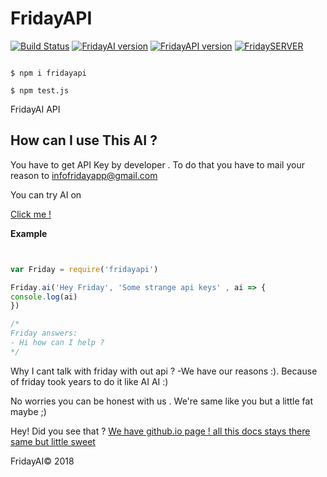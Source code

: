 # FridayAPI
[![Build Status](https://travis-ci.org/IntelligentThings/FridayAPI.svg?branch=master)](https://travis-ci.org/IntelligentThings/FridayAPI) [![FridayAI version](https://img.shields.io/badge/FridayAI-v2.9-ff69b4.svg)](https://fridaytec.com) [![FridayAPI version](https://img.shields.io/badge/FridayAPI-v4.0.0-ff69b4.svg)](https://www.npmjs.com/package/fridayapi) [![FridaySERVER](https://img.shields.io/badge/Friday%20Server-ONLINE-brightgreen.svg)](https://fridaytec.com)


```shell

$ npm i fridayapi

$ npm test.js

```



FridayAI API 


## How can I use This AI ?

You have to get API Key by developer . To do that you have to mail your reason to infofridayapp@gmail.com

You can try AI on  

[Click me !](https://console.dialogflow.com/api-client/demo/embedded/fridayai "Try FridayAI")

**Example**


```js


var Friday = require('fridayapi')

Friday.ai('Hey Friday', 'Some strange api keys' , ai => {
console.log(ai) 
})

/*
Friday answers:
- Hi how can I help ?
*/

```

Why I cant talk with friday with out api ?
-We have our reasons :). Because of friday took years to do it like AI AI :) 

No worries you can be honest with us . We're same like you but a little fat maybe ;) 

Hey! Did you see that ? [We have github.io page ! all this docs stays there same but little sweet](https://intelligentthings.github.io/FridayAPI/ "See docs")

FridayAI© 2018 
